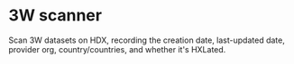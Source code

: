 3W scanner
==========

Scan 3W datasets on HDX, recording the creation date, last-updated date, provider org, country/countries, and whether it's HXLated.


